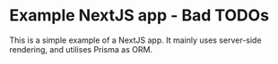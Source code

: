 # Example NextJS app - Bad TODOs
This is a simple example of a NextJS app. It mainly uses server-side rendering, and utilises Prisma as ORM.